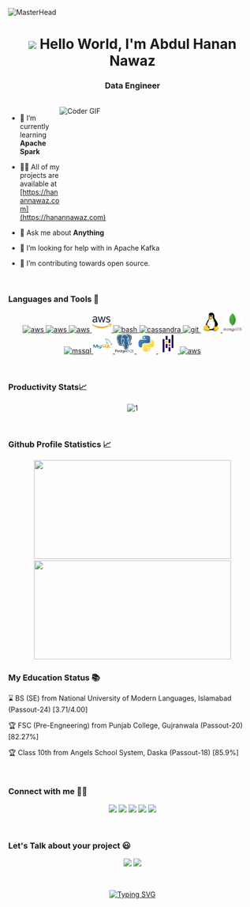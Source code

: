 
![MasterHead](https://media.licdn.com/dms/image/D4D16AQFp247RtWGM-g/profile-displaybackgroundimage-shrink_350_1400/0/1690902014378?e=1696464000&v=beta&t=xyBHLb09DezpBNBCRB77xVnsB39k9XHOXb5rSitXh54)


<h1 align="center"><img src="https://emojis.slackmojis.com/emojis/images/1531849430/4246/blob-sunglasses.gif?1531849430" width="30"/> Hello World, I'm Abdul Hanan Nawaz</h1>
<h3 align="center">Data Engineer</h3>
<br/>

<img alt="Coder GIF" align="right" height=200 width=400 src="https://thumbs.gfycat.com/EvilNextDevilfish-small.gif" />

- 🌱 I’m currently learning **Apache Spark**

- 👨‍💻 All of my projects are available at [https://hanannawaz.com](https://hanannawaz.com)

- 💬 Ask me about **Anything**

- 🤔 I’m looking for help with in Apache Kafka

- 🔭 I’m contributing towards open source.

<br/>
<h3 align="left">Languages and Tools 🧰</h3>
<p align="center" > <a href="http://airflow.apache.org/" target="_blank" rel="noreferrer"> <img src="https://svn.apache.org/repos/asf/comdev/project-logos/originals/airflow-1.svg" alt="aws" width="40" height="40"/> </a> <a href="https://kafka.apache.org/" target="_blank" rel="noreferrer"> <img src="https://svn.apache.org/repos/asf/comdev/project-logos/originals/kafka.svg" alt="aws" width="40" height="40"/> </a> <a href="https://spark.apache.org/" target="_blank" rel="noreferrer"> <img src="https://spark.apache.org/images/spark-logo-rev.svg" alt="aws" width="40" height="40"/> </a> <a href="https://aws.amazon.com" target="_blank" rel="noreferrer"> <img src="https://raw.githubusercontent.com/devicons/devicon/master/icons/amazonwebservices/amazonwebservices-original-wordmark.svg" alt="aws" width="40" height="40"/> </a> <a href="https://www.gnu.org/software/bash/" target="_blank" rel="noreferrer"> <img src="https://www.vectorlogo.zone/logos/gnu_bash/gnu_bash-icon.svg" alt="bash" width="40" height="40"/> </a> <a href="https://cassandra.apache.org/" target="_blank" rel="noreferrer"> <img src="https://www.vectorlogo.zone/logos/apache_cassandra/apache_cassandra-icon.svg" alt="cassandra" width="40" height="40"/> </a> <a href="https://git-scm.com/" target="_blank" rel="noreferrer"> <img src="https://www.vectorlogo.zone/logos/git-scm/git-scm-icon.svg" alt="git" width="40" height="40"/> </a> <a href="https://www.linux.org/" target="_blank" rel="noreferrer"> <img src="https://raw.githubusercontent.com/devicons/devicon/master/icons/linux/linux-original.svg" alt="linux" width="40" height="40"/> </a> <a href="https://www.mongodb.com/" target="_blank" rel="noreferrer"> <img src="https://raw.githubusercontent.com/devicons/devicon/master/icons/mongodb/mongodb-original-wordmark.svg" alt="mongodb" width="40" height="40"/> </a> <a href="https://www.microsoft.com/en-us/sql-server" target="_blank" rel="noreferrer"> <img src="https://www.svgrepo.com/show/303229/microsoft-sql-server-logo.svg" alt="mssql" width="40" height="40"/> </a> <a href="https://www.mysql.com/" target="_blank" rel="noreferrer"> <img src="https://raw.githubusercontent.com/devicons/devicon/master/icons/mysql/mysql-original-wordmark.svg" alt="mysql" width="40" height="40"/> </a><a href="https://www.postgresql.org" target="_blank" rel="noreferrer"> <img src="https://raw.githubusercontent.com/devicons/devicon/master/icons/postgresql/postgresql-original-wordmark.svg" alt="postgresql" width="40" height="40"/> </a> <a href="https://www.python.org" target="_blank" rel="noreferrer"> <img src="https://raw.githubusercontent.com/devicons/devicon/master/icons/python/python-original.svg" alt="python" width="40" height="40"/> </a>  <a href="https://pandas.pydata.org/" target="_blank" rel="noreferrer"> <img src="https://raw.githubusercontent.com/devicons/devicon/2ae2a900d2f041da66e950e4d48052658d850630/icons/pandas/pandas-original.svg" alt="pandas" width="40" height="40"/> </a>  <a href="https://numpy.org/" target="_blank" rel="noreferrer"> <img src="https://numpy.org/images/logo.svg" alt="aws" width="40" height="40"/> </a> </p>
<br/>



<h3 align="left">Productivity Stats📈</h3>
<p align="center" ><img align="center" src="https://github-profile-summary-cards.vercel.app/api/cards/profile-details?username=Hanan-Nawaz&theme=monokai"  display=block width=500 height=auto  alt="1" ></p>

<br/>

<h3 align="left">Github Profile Statistics 📈 </h3>

<p align="center"><img src="https://github-readme-stats.vercel.app/api?username=hanan-nawaz&show_icons=true&theme=radical" height=200 width=400/>  <img src="https://github-readme-streak-stats.herokuapp.com/?user=hanan-nawaz&theme=radical" height=200 width=400/> </p>                                                                                                        

<h3 align="left">My Education Status 📚 </h3>
<p>⌛ BS (SE) from National University of Modern Languages, Islamabad (Passout-24) [3.71/4.00] </p>
<p>🏆 FSC (Pre-Engneering) from Punjab College, Gujranwala (Passout-20) [82.27%] </p>
<p>🏆 Class 10th from Angels School System, Daska (Passout-18) [85.9%] </p>

<br/>
<h3 align="left">Connect with me 🤝🏻 </h3>
<p align="center">
<a href="https://www.linkedin.com/in/abdulhanan0/"><img src="https://img.shields.io/badge/-Abdul%20Hanan%20Nawaz-0077B5?style=flat&logo=Linkedin&logoColor=white"/></a>
<a href="mailto:hanannawa0@gmail.com"><img src="https://img.shields.io/badge/-Abdul Hanan Nawaz-D14836?style=flat&logo=Gmail&logoColor=white"/></a>
<a href="https://instagram.com/hanan__nawaz"><img src="https://img.shields.io/badge/-@hanan__nawaz-E4405F?style=flat&logo=Instagram&logoColor=white"/></a>
<a href="https://twitter.com/hanannawaz0"><img src="https://img.shields.io/badge/-@hanannawaz0-1877F2?style=flat&logo=Twitter&logoColor=white"/></a>
<a href="https://hanannawaz.com"><img src="https://img.shields.io/badge/-hanannawaz.com-1877F2?style=flat&logo=Passport&logoColor=white"/></a>
</p>

<br/>

<h3 align="left">Let's Talk about your project 😃 </h3>
<p align="center">
<a href="https://www.upwork.com/freelancers/~01da1397cb42c5b105"><img src="https://img.shields.io/badge/-Abdul%20Hanan%20Nawaz-6fda44?style=flat&logo=upwork&logoColor=white"/></a>
<a href="https://www.fiverr.com/abdulhanan90"><img src="https://img.shields.io/badge/-Abdul%20Hanan%20Nawaz-00b22d?style=flat&logo=Fiverr&logoColor=white"/></a>

</p>

<br/>

<p align="center"><a href="https://git.io/typing-svg"><img src="https://readme-typing-svg.herokuapp.com?size=22&duration=3500&pause=900&center=true&vCenter=true&width=635&lines=Thanks+for+visiting+my+profile+🖤;" alt="Typing SVG" /></a> </p>

